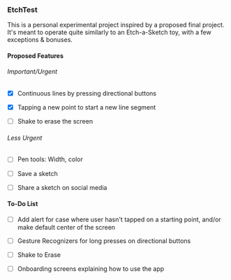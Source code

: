 ### EtchTest

This is a personal experimental project inspired by a proposed final project. It's meant to operate quite similarly 
to an Etch-a-Sketch toy, with a few exceptions & bonuses.

#### Proposed Features

###### *Important/Urgent*

- [x] Continuous lines by pressing directional buttons 

- [x] Tapping a new point to start a new line segment

- [ ] Shake to erase the screen

###### *Less Urgent*

- [ ] Pen tools: Width, color

- [ ] Save a sketch

- [ ] Share a sketch on social media


#### To-Do List

- [ ] Add alert for case where user hasn't tapped on a starting point, and/or make default center of the screen

- [ ] Gesture Recognizers for long presses on directional buttons

- [ ] Shake to Erase

- [ ] Onboarding screens explaining how to use the app

